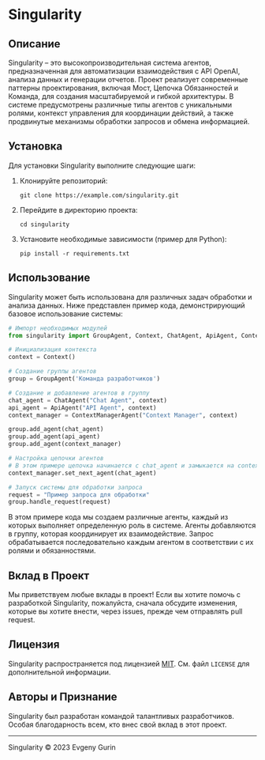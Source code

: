 # Singularity

## Описание
Singularity – это высокопроизводительная система агентов, предназначенная для автоматизации взаимодействия с API OpenAI, анализа данных и генерации отчетов. Проект реализует современные паттерны проектирования, включая Мост, Цепочка Обязанностей и Команда, для создания масштабируемой и гибкой архитектуры. В системе предусмотрены различные типы агентов с уникальными ролями, контекст управления для координации действий, а также продвинутые механизмы обработки запросов и обмена информацией.

## Установка
Для установки Singularity выполните следующие шаги:
1. Клонируйте репозиторий:
   ```
   git clone https://example.com/singularity.git
   ```
2. Перейдите в директорию проекта:
   ```
   cd singularity
   ```
3. Установите необходимые зависимости (пример для Python):
   ```
   pip install -r requirements.txt
   ```

## Использование
Singularity может быть использована для различных задач обработки и анализа данных. Ниже представлен пример кода, демонстрирующий базовое использование системы:

```python
# Импорт необходимых модулей
from singularity import GroupAgent, Context, ChatAgent, ApiAgent, ContextManagerAgent

# Инициализация контекста
context = Context()

# Создание группы агентов
group = GroupAgent('Команда разработчиков')

# Создание и добавление агентов в группу
chat_agent = ChatAgent("Chat Agent", context)
api_agent = ApiAgent("API Agent", context)
context_manager = ContextManagerAgent("Context Manager", context)

group.add_agent(chat_agent)
group.add_agent(api_agent)
group.add_agent(context_manager)

# Настройка цепочки агентов
# В этом примере цепочка начинается с chat_agent и замыкается на context_manager
context_manager.set_next_agent(chat_agent)

# Запуск системы для обработки запроса
request = "Пример запроса для обработки"
group.handle_request(request)
```

В этом примере кода мы создаем различные агенты, каждый из которых выполняет определенную роль в системе. Агенты добавляются в группу, которая координирует их взаимодействие. Запрос обрабатывается последовательно каждым агентом в соответствии с их ролями и обязанностями.

## Вклад в Проект
Мы приветствуем любые вклады в проект! Если вы хотите помочь с разработкой Singularity, пожалуйста, сначала обсудите изменения, которые вы хотите внести, через issues, прежде чем отправлять pull request.

## Лицензия
Singularity распространяется под лицензией [MIT](LICENSE). См. файл `LICENSE` для дополнительной информации.

## Авторы и Признание
Singularity был разработан командой талантливых разработчиков. Особая благодарность всем, кто внес свой вклад в этот проект.

---

Singularity © 2023 Evgeny Gurin

